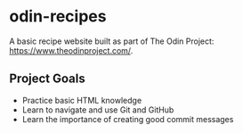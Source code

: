 # odin-recipes

A basic recipe website built as part of The Odin Project: https://www.theodinproject.com/.

## Project Goals

+ Practice basic HTML knowledge
+ Learn to navigate and use Git and GitHub
+ Learn the importance of creating good commit messages